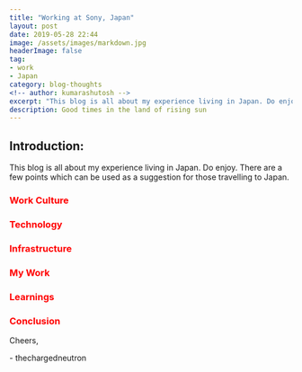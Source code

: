 ```yaml
---
title: "Working at Sony, Japan"
layout: post
date: 2019-05-28 22:44
image: /assets/images/markdown.jpg
headerImage: false
tag:
- work
- Japan
category: blog-thoughts
<!-- author: kumarashutosh -->
excerpt: "This blog is all about my experience living in Japan. Do enjoy. There are few points which can be used as a suggestion for those travelling to Japan."
description: Good times in the land of rising sun
---
```


## Introduction:

This blog is all about my experience living in Japan. Do enjoy. There are a few points which can be used as a suggestion for those travelling to Japan.


### <span style="color:red"> Work Culture </span>
### <span style="color:red"> Technology </span>
### <span style="color:red"> Infrastructure </span>
### <span style="color:red"> My Work </span>
### <span style="color:red"> Learnings </span>
### <span style="color:red"> Conclusion </span>


Cheers,

\- thechargedneutron


